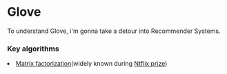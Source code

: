 # Glove

To understand Glove, i'm gonna take a detour into Recommender Systems.

<h3>Key algorithms</h3>

<li><a href="https://en.wikipedia.org/wiki/Matrix_factorization_(recommender_systems)">Matrix factorization</a>(widely known during <a href="https://en.wikipedia.org/wiki/Netflix_Prize">Ntflix prize</a>)</li>